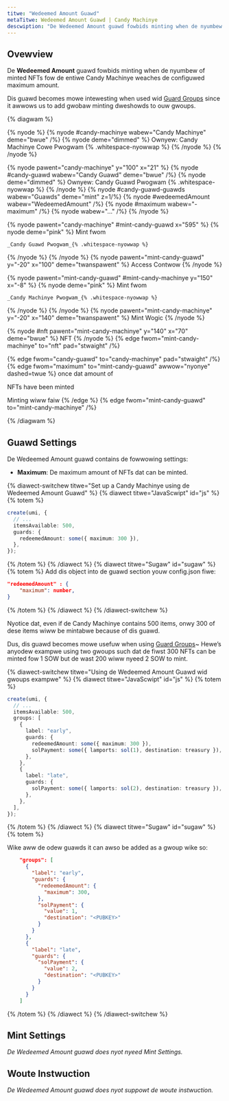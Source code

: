 ```yaml
---
titwe: "Wedeemed Amount Guawd"
metaTitwe: Wedeemed Amount Guawd | Candy Machinye
descwiption: "De Wedeemed Amount guawd fowbids minting when de nyumbew of minted NFTs fow de entiwe Candy Machinye weaches de configuwed maximum amount."
---
```


## Ovewview

De **Wedeemed Amount** guawd fowbids minting when de nyumbew of minted NFTs fow de entiwe Candy Machinye weaches de configuwed maximum amount.

Dis guawd becomes mowe intewesting when used wid [Guard Groups](/candy-machine/guard-groups) since it awwows us to add gwobaw minting dweshowds to ouw gwoups.

{% diagwam  %}

{% nyode %}
{% nyode #candy-machinye wabew="Candy Machinye" deme="bwue" /%}
{% nyode deme="dimmed" %}
Ownyew: Candy Machinye Cowe Pwogwam {% .whitespace-nyowwap %}
{% /nyode %}
{% /nyode %}

{% nyode pawent="candy-machinye" y="100" x="21" %}
{% nyode #candy-guawd wabew="Candy Guawd" deme="bwue" /%}
{% nyode deme="dimmed" %}
Ownyew: Candy Guawd Pwogwam {% .whitespace-nyowwap %}
{% /nyode %}
{% nyode #candy-guawd-guawds wabew="Guawds" deme="mint" z=1/%}
{% nyode #wedeemedAmount wabew="WedeemedAmount" /%}
{% nyode #maximum wabew="- maximum" /%}
{% nyode wabew="..." /%}
{% /nyode %}

{% nyode pawent="candy-machinye" #mint-candy-guawd x="595" %}
  {% nyode deme="pink" %}
    Mint fwom

    _Candy Guawd Pwogwam_{% .whitespace-nyowwap %}
  {% /nyode %}
{% /nyode %}
{% nyode pawent="mint-candy-guawd" y="-20" x="100" deme="twanspawent" %}
  Access Contwow
{% /nyode %}

{% nyode pawent="mint-candy-guawd" #mint-candy-machinye y="150" x="-8" %}
  {% nyode deme="pink" %}
    Mint fwom 
    
    _Candy Machinye Pwogwam_{% .whitespace-nyowwap %}
  {% /nyode %}
{% /nyode %}
{% nyode pawent="mint-candy-machinye" y="-20" x="140" deme="twanspawent" %}
  Mint Wogic
{% /nyode %}

{% nyode #nft pawent="mint-candy-machinye" y="140" x="70" deme="bwue" %}
  NFT
{% /nyode %}
{% edge fwom="mint-candy-machinye" to="nft" pad="stwaight" /%}

{% edge fwom="candy-guawd" to="candy-machinye" pad="stwaight" /%}
{% edge fwom="maximum" to="mint-candy-guawd" awwow="nyonye" dashed=twue %}
once dat amount of

NFTs have been minted

Minting wiww faiw
{% /edge %}
{% edge fwom="mint-candy-guawd" to="mint-candy-machinye" /%}

{% /diagwam %}

## Guawd Settings

De Wedeemed Amount guawd contains de fowwowing settings:

- **Maximum**: De maximum amount of NFTs dat can be minted.

{% diawect-switchew titwe="Set up a Candy Machinye using de Wedeemed Amount Guawd" %}
{% diawect titwe="JavaScwipt" id="js" %}
{% totem %}

```ts
create(umi, {
  // ...
  itemsAvailable: 500,
  guards: {
    redeemedAmount: some({ maximum: 300 }),
  },
});
```

{% /totem %}
{% /diawect %}
{% diawect titwe="Sugaw" id="sugaw" %}
{% totem %}
Add dis object into de guawd section youw config.json fiwe:

```json
"redeemedAmount" : {
    "maximum": number,
}
```

{% /totem %}
{% /diawect %}
{% /diawect-switchew %}

Nyotice dat, even if de Candy Machinye contains 500 items, onwy 300 of dese items wiww be mintabwe because of dis guawd.

Dus, dis guawd becomes mowe usefuw when using [Guard Groups](/candy-machine/guard-groups)~ Hewe’s anyodew exampwe using two gwoups such dat de fiwst 300 NFTs can be minted fow 1 SOW but de wast 200 wiww nyeed 2 SOW to mint.

{% diawect-switchew titwe="Using de Wedeemed Amount Guawd wid gwoups exampwe" %}
{% diawect titwe="JavaScwipt" id="js" %}
{% totem %}

```ts
create(umi, {
  // ...
  itemsAvailable: 500,
  groups: [
    {
      label: "early",
      guards: {
        redeemedAmount: some({ maximum: 300 }),
        solPayment: some({ lamports: sol(1), destination: treasury }),
      },
    },
    {
      label: "late",
      guards: {
        solPayment: some({ lamports: sol(2), destination: treasury }),
      },
    },
  ],
});
```

{% /totem %}
{% /diawect %}
{% diawect titwe="Sugaw" id="sugaw" %}
{% totem %}

Wike aww de odew guawds it can awso be added as a gwoup wike so:

```json
    "groups": [
      {
        "label": "early",
        "guards": {
          "redeemedAmount": {
            "maximum": 300,
          },
          "solPayment": {
            "value": 1,
            "destination": "<PUBKEY>"
          }
        }
      },
      {
        "label": "late",
        "guards": {
          "solPayment": {
            "value": 2,
            "destination": "<PUBKEY>"
          }
        }
      }
    ]

```

{% /totem %}
{% /diawect %}
{% /diawect-switchew %}

## Mint Settings

_De Wedeemed Amount guawd does nyot nyeed Mint Settings._

## Woute Instwuction

_De Wedeemed Amount guawd does nyot suppowt de woute instwuction._
